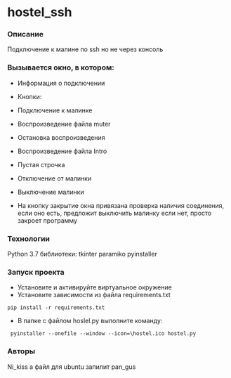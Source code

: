 # hostel_ssh
### Описание
Подключение к малине по ssh но не через консоль
### Вызывается окно, в котором:
- Информация о подключении
- Кнопки:
- Подключение к малинке
- Воспроизведение файла muter
- Остановка воспроизведения
- Воспроизведение файла Intro
- Пустая строчка
- Отключение от малинки
- Выключение малинки

- На кнопку закрытие окна привязана проверка наличия соединения, 
если оно есть, предложит выключить малинку
если нет, просто закроет программу
    
### Технологии
Python 3.7
библиотеки:
tkinter
paramiko
pyinstaller
### Запуск проекта 
- Установите и активируйте виртуальное окружение
- Установите зависимости из файла requirements.txt
```
pip install -r requirements.txt
``` 
- В папке с файлом hoslel.py выполните команду:
```
 pyinstaller --onefile --window --icon=\hostel.ico hostel.py
```
### Авторы
Ni_kiss а файл для ubuntu запилит pan_gus
